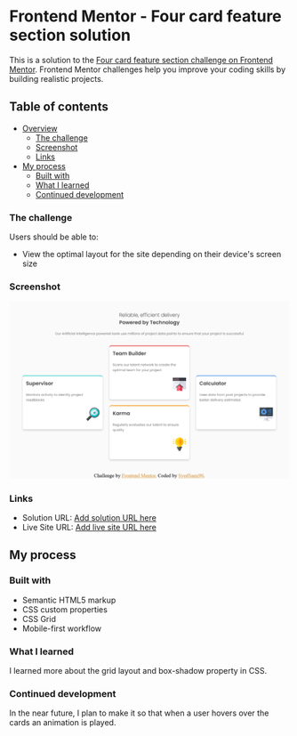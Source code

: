 # Frontend Mentor - Four card feature section solution

This is a solution to the [Four card feature section challenge on Frontend Mentor](https://www.frontendmentor.io/challenges/four-card-feature-section-weK1eFYK). Frontend Mentor challenges help you improve your coding skills by building realistic projects. 

## Table of contents

- [Overview](#overview)
  - [The challenge](#the-challenge)
  - [Screenshot](#screenshot)
  - [Links](#links)
- [My process](#my-process)
  - [Built with](#built-with)
  - [What I learned](#what-i-learned)
  - [Continued development](#continued-development)



### The challenge

Users should be able to:

- View the optimal layout for the site depending on their device's screen size

### Screenshot

![](./four-cards.png)

### Links

- Solution URL: [Add solution URL here](https://github.com/SyedSami90/four-card-feature)
- Live Site URL: [Add live site URL here](https://syedsami90.github.io/four-card-feature/)

## My process

### Built with

- Semantic HTML5 markup
- CSS custom properties
- CSS Grid
- Mobile-first workflow




### What I learned

I learned more about the grid layout and box-shadow property in CSS.


### Continued development

In the near future, I plan to make it so that when a user hovers over the cards an animation is played.



